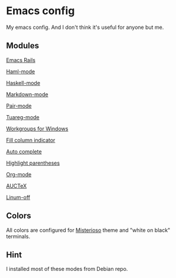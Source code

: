 # Emacs config

My emacs config. And I don't think it's useful for anyone but me.

## Modules

[Emacs Rails](https://github.com/remvee/emacs-rails)

[Haml-mode](https://github.com/nex3/haml-mode)

[Haskell-mode](https://github.com/haskell/haskell-mode)

[Markdown-mode](http://jblevins.org/projects/markdown-mode/)

[Pair-mode](http://www.loveshack.ukfsn.org/emacs/pair-mode.el)

[Tuareg-mode](https://github.com/emacsmirror/tuareg)

[Workgroups for Windows](https://github.com/tlh/workgroups.el)

[Fill column indicator](http://www.emacswiki.org/emacs/fill-column-indicator.el)

[Auto complete](http://auto-complete.org/)

[Highlight parentheses](https://github.com/nschum/highlight-parentheses.el)

[Org-mode](http://orgmode.org/)

[AUCTeX](http://www.gnu.org/software/auctex/)

[Linum-off](http://www.emacswiki.org/emacs/linum-off.el)

## Colors

All colors are configured for [Misterioso](https://github.com/tovbinm/emacs-24-mac/blob/master/etc/themes/misterioso-theme.el) theme and "white on black" terminals.

## Hint

I installed most of these modes from Debian repo.
